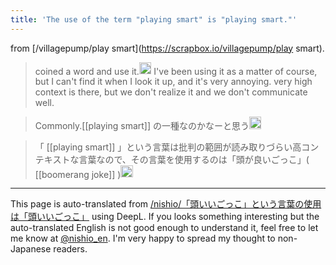 ```yaml
---
title: 'The use of the term "playing smart" is "playing smart."'
---
```


from [/villagepump/play smart](https://scrapbox.io/villagepump/play smart).
> coined a word and use it.<img src='https://scrapbox.io/api/pages/villagepump/biwachi/icon' alt='/villagepump/biwachi.icon' height="19.5"/>
> I've been using it as a matter of course, but I can't find it when I look it up, and it's very annoying.
> very high context is there, but we don't realize it and we don't communicate well.

> Commonly.[[playing smart]] の一種なのかなーと思う<img src='https://scrapbox.io/api/pages/villagepump/nishio/icon' alt='/villagepump/nishio.icon' height="19.5"/>

> 「 [[playing smart]] 」という言葉は批判の範囲が読み取りづらい高コンテキストな言葉なので、その言葉を使用するのは「頭が良いごっこ」( [[boomerang joke]] )<img src='https://scrapbox.io/api/pages/villagepump/blu3mo/icon' alt='/villagepump/blu3mo.icon' height="19.5"/>

---
This page is auto-translated from [/nishio/「頭いいごっこ」という言葉の使用は「頭いいごっこ」](https://scrapbox.io/nishio/「頭いいごっこ」という言葉の使用は「頭いいごっこ」) using DeepL. If you looks something interesting but the auto-translated English is not good enough to understand it, feel free to let me know at [@nishio_en](https://twitter.com/nishio_en). I'm very happy to spread my thought to non-Japanese readers.